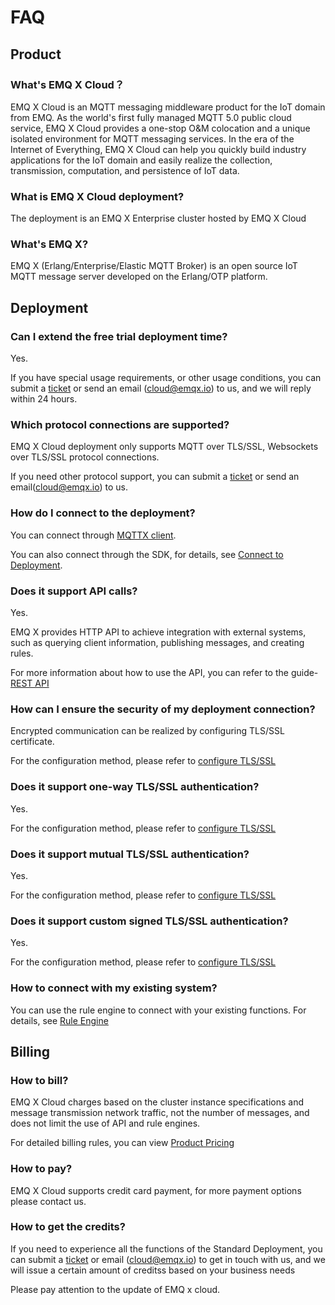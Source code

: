 # FAQ

## Product

### What's EMQ X Cloud？

EMQ X Cloud is an MQTT messaging middleware product for the IoT domain from EMQ. As the world's first fully managed MQTT 5.0 public cloud service, EMQ X Cloud provides a one-stop O&M colocation and a unique isolated environment for MQTT messaging services. In the era of the Internet of Everything, EMQ X Cloud can help you quickly build industry applications for the IoT domain and easily realize the collection, transmission, computation, and persistence of IoT data.
### What is EMQ X Cloud deployment?

The deployment is an EMQ X Enterprise cluster hosted by EMQ X Cloud

### What's EMQ X?

EMQ X (Erlang/Enterprise/Elastic MQTT Broker) is an open source IoT MQTT message server developed on the Erlang/OTP platform.

## Deployment

### Can I extend the free trial deployment time?

Yes.

If you have special usage requirements, or other usage conditions, you can submit a [ticket](contact.md) or send an email (cloud@emqx.io) to us, and we will reply within 24 hours.

### Which protocol connections are supported?

EMQ X Cloud deployment only supports MQTT over TLS/SSL, Websockets over TLS/SSL protocol connections.

If you need other protocol support, you can submit a [ticket](contact.md) or send an email(cloud@emqx.io) to us.

### How do I connect to the deployment?

You can connect through [MQTTX client](https://mqttx.app).

You can also connect through the SDK, for details, see [Connect to Deployment](connect_to_deployments/introduction.md).

### Does it support API calls?

Yes.

EMQ X provides HTTP API to achieve integration with external systems, such as querying client information, publishing messages, and creating rules.

For more information about how to use the API, you can refer to the guide-[REST API](./api/api_overview.md)

### How can I ensure the security of my deployment connection?

Encrypted communication can be realized by configuring TLS/SSL certificate.

For the configuration method, please refer to [configure TLS/SSL](deployments/security_features_and_settings/tls_ssl.md)

### Does it support one-way TLS/SSL authentication?

Yes.

For the configuration method, please refer to [configure TLS/SSL](deployments/security_features_and_settings/tls_ssl.md)

### Does it support mutual TLS/SSL authentication?

Yes.

For the configuration method, please refer to [configure TLS/SSL](deployments/security_features_and_settings/tls_ssl.md)

### Does it support custom signed TLS/SSL authentication?

Yes.

For the configuration method, please refer to [configure TLS/SSL](deployments/security_features_and_settings/tls_ssl.md)

### How to connect with my existing system?

You can use the rule engine to connect with your existing functions. For details, see [Rule Engine](rule_engine/introduction.md)

## Billing

### How to bill?

EMQ X Cloud charges based on the cluster instance specifications and message transmission network traffic, not the number of messages, and does not limit the use of API and rule engines.

For detailed billing rules, you can view [Product Pricing](pricing.md)

### How to pay?

EMQ X Cloud supports credit card payment, for more payment options please contact us.

### How to get the credits?

If you need to experience all the functions of the Standard Deployment, you can submit a [ticket](contact.md) or email (cloud@emqx.io) to get in touch with us, and we will issue a certain amount of creditss based on your business needs


Please pay attention to the update of EMQ x cloud.
